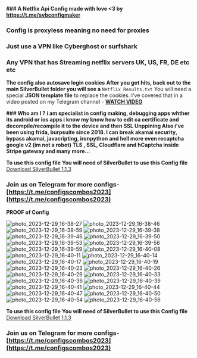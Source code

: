 **### A Netflix Api Config made with love <3 by https://t.me/svbconfigmaker**

### **Config is proxyless meaning no need for proxies**
### **Just use a VPN like Cyberghost or surfshark**
### **Any VPN that has Streaming netflix servers UK, US, FR, DE etc etc** 

**The config also autosave login cookies**
**After you get hits, back out to the main SilverBullet folder you will see a** `Netflix Results.txt`
You will need a special **JSON template file** to replace the cookies.
I've covered that in a video posted on my Telegram channel - **[WATCH VIDEO](https://t.me/configscombos2023/2321)**

**### Who am I ?**
**i am specialist in config making, debugging apps whther its android or ios apps
i know my know how to edit ca certificate and decompile/recompile it to the device and then SSL Unppining
Also i've been using frida, burpsuite since 2018.
I can break akamai security, bypass akamai, javacripting, ironpython and hell more even recaptcha google v2 (im not a robot) 
TLS , SSL, Cloudflare and hCaptcha inside Stripe gateway and many more...**


**To use this config file**
**You will need of SilverBullet to use this Config file**
[Download SilverBullet 1.1.3](https://t.me/configscombos2023/185)

### **Join us on Telegram for more configs**- [https://t.me/configscombos2023](https://t.me/configscombos2023)




**PROOF of Config**

![photo_2023-12-29_16-38-27](https://github.com/iShowSpeedSui/NETFLIX-API-PROXYLESS-CONFIG/assets/154074743/2461e604-5091-4e02-9976-84b77cb7443d)
![photo_2023-12-29_16-38-46](https://github.com/iShowSpeedSui/NETFLIX-API-PROXYLESS-CONFIG/assets/154074743/e652beac-87be-492a-a432-b47b8a98339e)
![photo_2023-12-29_16-38-59](https://github.com/iShowSpeedSui/NETFLIX-API-PROXYLESS-CONFIG/assets/154074743/2973cbb4-47fe-4c93-a526-0619448b17f9)
![photo_2023-12-29_16-39-38](https://github.com/iShowSpeedSui/NETFLIX-API-PROXYLESS-CONFIG/assets/154074743/c4737068-9327-43e3-b27f-c23a3ce0e500)
![photo_2023-12-29_16-39-46](https://github.com/iShowSpeedSui/NETFLIX-API-PROXYLESS-CONFIG/assets/154074743/fbae1b16-6289-46f3-b990-1688429191e4)
![photo_2023-12-29_16-39-50](https://github.com/iShowSpeedSui/NETFLIX-API-PROXYLESS-CONFIG/assets/154074743/888e98ff-3734-42c8-b41e-850172a340a1)
![photo_2023-12-29_16-39-53](https://github.com/iShowSpeedSui/NETFLIX-API-PROXYLESS-CONFIG/assets/154074743/329e39fa-1085-4c2c-a47b-979cada770dc)
![photo_2023-12-29_16-39-56](https://github.com/iShowSpeedSui/NETFLIX-API-PROXYLESS-CONFIG/assets/154074743/510af10c-450d-4506-8f83-3f46cfa437a3)
![photo_2023-12-29_16-39-59](https://github.com/iShowSpeedSui/NETFLIX-API-PROXYLESS-CONFIG/assets/154074743/c33de07b-ffce-462c-92cd-935169b20f8f)
![photo_2023-12-29_16-40-08](https://github.com/iShowSpeedSui/NETFLIX-API-PROXYLESS-CONFIG/assets/154074743/2ad05a97-5667-48a7-9a61-157ac8d233ed)
![photo_2023-12-29_16-40-11](https://github.com/iShowSpeedSui/NETFLIX-API-PROXYLESS-CONFIG/assets/154074743/b9c9ced9-c793-4856-bd08-678b53e5c2f4)
![photo_2023-12-29_16-40-14](https://github.com/iShowSpeedSui/NETFLIX-API-PROXYLESS-CONFIG/assets/154074743/90ec7b45-00c5-4f5a-bd85-aee807cd861d)
![photo_2023-12-29_16-40-17](https://github.com/iShowSpeedSui/NETFLIX-API-PROXYLESS-CONFIG/assets/154074743/47c41d24-3643-4078-a6e5-80334f87c54b)
![photo_2023-12-29_16-40-19](https://github.com/iShowSpeedSui/NETFLIX-API-PROXYLESS-CONFIG/assets/154074743/df3c264b-d356-4fae-8d05-1f0908698991)
![photo_2023-12-29_16-40-23](https://github.com/iShowSpeedSui/NETFLIX-API-PROXYLESS-CONFIG/assets/154074743/df44ca20-551c-4e4f-bb1f-9d78314d12e8)
![photo_2023-12-29_16-40-26](https://github.com/iShowSpeedSui/NETFLIX-API-PROXYLESS-CONFIG/assets/154074743/5873b2a4-10bb-48b4-a013-19172c363d7b)
![photo_2023-12-29_16-40-29](https://github.com/iShowSpeedSui/NETFLIX-API-PROXYLESS-CONFIG/assets/154074743/22f8375f-18dc-41b9-934c-2ca5f0f3363b)
![photo_2023-12-29_16-40-33](https://github.com/iShowSpeedSui/NETFLIX-API-PROXYLESS-CONFIG/assets/154074743/a04e208c-0789-4f89-b69d-7045a0044ce8)
![photo_2023-12-29_16-40-36](https://github.com/iShowSpeedSui/NETFLIX-API-PROXYLESS-CONFIG/assets/154074743/2d1e3f98-a762-4792-b12f-b0beae8b3cd5)
![photo_2023-12-29_16-40-39](https://github.com/iShowSpeedSui/NETFLIX-API-PROXYLESS-CONFIG/assets/154074743/ee526d50-eea9-4343-8436-aa0c73381d27)
![photo_2023-12-29_16-40-41](https://github.com/iShowSpeedSui/NETFLIX-API-PROXYLESS-CONFIG/assets/154074743/37521eea-0cff-49ba-9424-7bc4e7f9851c)
![photo_2023-12-29_16-40-44](https://github.com/iShowSpeedSui/NETFLIX-API-PROXYLESS-CONFIG/assets/154074743/0fb421cf-1c30-4360-a5a3-c8d92f969af7)
![photo_2023-12-29_16-40-47](https://github.com/iShowSpeedSui/NETFLIX-API-PROXYLESS-CONFIG/assets/154074743/c512bbb0-23b5-4219-b75a-2e8a41806896)
![photo_2023-12-29_16-40-50](https://github.com/iShowSpeedSui/NETFLIX-API-PROXYLESS-CONFIG/assets/154074743/c371c3ae-1b07-475c-955e-5529fabefe86)
![photo_2023-12-29_16-40-54](https://github.com/iShowSpeedSui/NETFLIX-API-PROXYLESS-CONFIG/assets/154074743/50c0fe6e-8c71-495f-9a1a-b5e7d6de38aa)
![photo_2023-12-29_16-40-56](https://github.com/iShowSpeedSui/NETFLIX-API-PROXYLESS-CONFIG/assets/154074743/f74b8693-eae0-48b5-90c0-4f42d3ec224e)



**To use this config file**
**You will need of SilverBullet to use this Config file**
[Download SilverBullet 1.1.3](https://t.me/configscombos2023/185)

### **Join us on Telegram for more configs**- [https://t.me/configscombos2023](https://t.me/configscombos2023)

